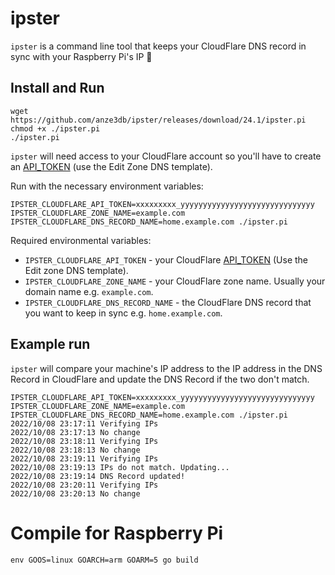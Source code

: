 # ipster

`ipster` is a command line tool that keeps your CloudFlare DNS record in sync with your Raspberry Pi's IP 🤝

## Install and Run

```
wget https://github.com/anze3db/ipster/releases/download/24.1/ipster.pi
chmod +x ./ipster.pi
./ipster.pi
```

`ipster` will need access to your CloudFlare account so you'll have to create an [API_TOKEN](https://dash.cloudflare.com/profile/api-tokens) (use the Edit Zone DNS template).

Run with the necessary environment variables:
```
IPSTER_CLOUDFLARE_API_TOKEN=xxxxxxxxx_yyyyyyyyyyyyyyyyyyyyyyyyyyyyyy IPSTER_CLOUDFLARE_ZONE_NAME=example.com IPSTER_CLOUDFLARE_DNS_RECORD_NAME=home.example.com ./ipster.pi
```

Required environmental variables:

* `IPSTER_CLOUDFLARE_API_TOKEN` - your CloudFlare [API_TOKEN](https://dash.cloudflare.com/profile/api-tokens) (Use the Edit zone DNS template).
* `IPSTER_CLOUDFLARE_ZONE_NAME` - your CloudFlare zone name. Usually your domain name e.g. `example.com`.
* `IPSTER_CLOUDFLARE_DNS_RECORD_NAME` - the CloudFlare DNS record that you want to keep in sync e.g. `home.example.com`.

## Example run

`ipster` will compare your machine's IP address to the IP address in the DNS Record in CloudFlare and update the DNS Record if the two don't match.

```
IPSTER_CLOUDFLARE_API_TOKEN=xxxxxxxxx_yyyyyyyyyyyyyyyyyyyyyyyyyyyyyy IPSTER_CLOUDFLARE_ZONE_NAME=example.com IPSTER_CLOUDFLARE_DNS_RECORD_NAME=home.example.com ./ipster.pi
2022/10/08 23:17:11 Verifying IPs
2022/10/08 23:17:13 No change
2022/10/08 23:18:11 Verifying IPs
2022/10/08 23:18:13 No change
2022/10/08 23:19:11 Verifying IPs
2022/10/08 23:19:13 IPs do not match. Updating...
2022/10/08 23:19:14 DNS Record updated!
2022/10/08 23:20:11 Verifying IPs
2022/10/08 23:20:13 No change
```

# Compile for Raspberry Pi

```
env GOOS=linux GOARCH=arm GOARM=5 go build
```
